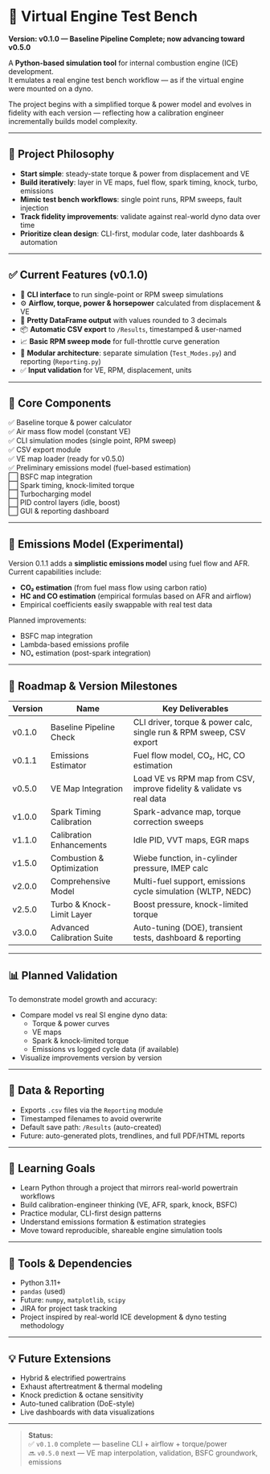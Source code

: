# 🧪 Virtual Engine Test Bench
**Version: v0.1.0 — Baseline Pipeline Complete; now advancing toward v0.5.0**

A **Python-based simulation tool** for internal combustion engine (ICE) development.  
It emulates a real engine test bench workflow — as if the virtual engine were mounted on a dyno.

The project begins with a simplified torque & power model and evolves in fidelity with each version — reflecting how a calibration engineer incrementally builds model complexity.

---

## 🎯 Project Philosophy
- **Start simple**: steady-state torque & power from displacement and VE
- **Build iteratively**: layer in VE maps, fuel flow, spark timing, knock, turbo, emissions
- **Mimic test bench workflows**: single point runs, RPM sweeps, fault injection
- **Track fidelity improvements**: validate against real-world dyno data over time
- **Prioritize clean design**: CLI-first, modular code, later dashboards & automation

---

## ✅ Current Features (v0.1.0)
- 🔧 **CLI interface** to run single-point or RPM sweep simulations
- ⚙️ **Airflow, torque, power & horsepower** calculated from displacement & VE
- 📄 **Pretty DataFrame output** with values rounded to 3 decimals
- 📦 **Automatic CSV export** to `/Results`, timestamped & user-named
- 📈 **Basic RPM sweep mode** for full-throttle curve generation
- 🧱 **Modular architecture**: separate simulation (`Test_Modes.py`) and reporting (`Reporting.py`)
- ✅ **Input validation** for VE, RPM, displacement, units

---

## 🧱 Core Components
✅ Baseline torque & power calculator  
✅ Air mass flow model (constant VE)  
✅ CLI simulation modes (single point, RPM sweep)  
✅ CSV export module  
✅ VE map loader (ready for v0.5.0)  
✅ Preliminary emissions model (fuel-based estimation)  
⬜ BSFC map integration  
⬜ Spark timing, knock-limited torque  
⬜ Turbocharging model  
⬜ PID control layers (idle, boost)  
⬜ GUI & reporting dashboard

---

## 🧪 Emissions Model (Experimental)
Version 0.1.1 adds a **simplistic emissions model** using fuel flow and AFR.  
Current capabilities include:
- **CO₂ estimation** (from fuel mass flow using carbon ratio)
- **HC and CO estimation** (empirical formulas based on AFR and airflow)
- Empirical coefficients easily swappable with real test data

Planned improvements:
- BSFC map integration
- Lambda-based emissions profile
- NOₓ estimation (post-spark integration)

---

## 🚦 Roadmap & Version Milestones

| Version | Name                          | Key Deliverables |
|--------|-------------------------------|------------------|
| v0.1.0 | Baseline Pipeline Check       | CLI driver, torque & power calc, single run & RPM sweep, CSV export |
| v0.1.1 | Emissions Estimator           | Fuel flow model, CO₂, HC, CO estimation |
| v0.5.0 | VE Map Integration            | Load VE vs RPM map from CSV, improve fidelity & validate vs real data |
| v1.0.0 | Spark Timing Calibration      | Spark-advance map, torque correction sweeps |
| v1.1.0 | Calibration Enhancements      | Idle PID, VVT maps, EGR maps |
| v1.5.0 | Combustion & Optimization     | Wiebe function, in-cylinder pressure, IMEP calc |
| v2.0.0 | Comprehensive Model           | Multi-fuel support, emissions cycle simulation (WLTP, NEDC) |
| v2.5.0 | Turbo & Knock-Limit Layer     | Boost pressure, knock-limited torque |
| v3.0.0 | Advanced Calibration Suite    | Auto-tuning (DOE), transient tests, dashboard & reporting

---

## 📊 Planned Validation
To demonstrate model growth and accuracy:
- Compare model vs real SI engine dyno data:
  - Torque & power curves
  - VE maps
  - Spark & knock-limited torque
  - Emissions vs logged cycle data (if available)
- Visualize improvements version by version

---

## 💾 Data & Reporting
- Exports `.csv` files via the `Reporting` module
- Timestamped filenames to avoid overwrite
- Default save path: `/Results` (auto-created)
- Future: auto-generated plots, trendlines, and full PDF/HTML reports

---

## 🧠 Learning Goals
- Learn Python through a project that mirrors real-world powertrain workflows
- Build calibration-engineer thinking (VE, AFR, spark, knock, BSFC)
- Practice modular, CLI-first design patterns
- Understand emissions formation & estimation strategies
- Move toward reproducible, shareable engine simulation tools

---

## 📎 Tools & Dependencies
- Python 3.11+
- `pandas` (used)
- Future: `numpy`, `matplotlib`, `scipy`
- JIRA for project task tracking
- Project inspired by real-world ICE development & dyno testing methodology

---

## 💡 Future Extensions
- Hybrid & electrified powertrains
- Exhaust aftertreatment & thermal modeling
- Knock prediction & octane sensitivity
- Auto-tuned calibration (DoE-style)
- Live dashboards with data visualizations

---

> **Status:**  
> ✅ `v0.1.0` complete — baseline CLI + airflow + torque/power  
> 🔜 `v0.5.0` next — VE map interpolation, validation, BSFC groundwork, emissions  
